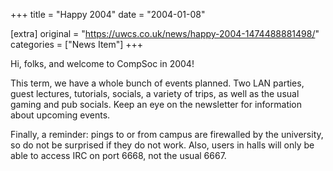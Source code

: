 +++
title = "Happy 2004"
date = "2004-01-08"

[extra]
original = "https://uwcs.co.uk/news/happy-2004-1474488881498/"    
categories = ["News Item"]
+++

Hi, folks, and welcome to CompSoc in 2004\!

This term, we have a whole bunch of events planned. Two LAN parties, guest lectures, tutorials, socials, a variety of trips, as well as the usual gaming and pub socials. Keep an eye on the newsletter for information about upcoming events.

Finally, a reminder: pings to or from campus are firewalled by the university, so do not be surprised if they do not work. Also, users in halls will only be able to access IRC on port 6668, not the usual 6667.

